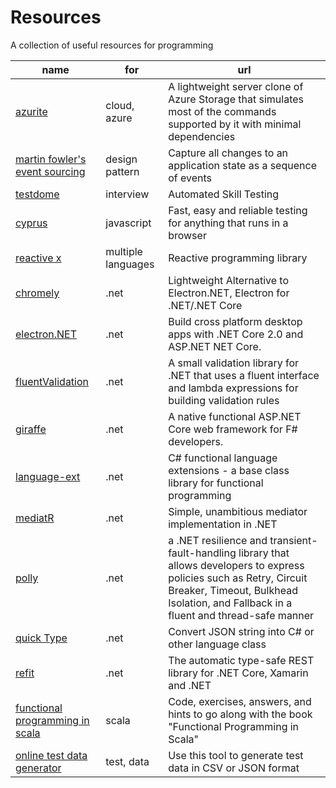 # Resources

A collection of useful resources for programming

| name | for | url |
| ---- | --- | --- |
| [azurite](https://github.com/azure/azurite) | cloud, azure | A lightweight server clone of Azure Storage that simulates most of the commands supported by it with minimal dependencies |
| [martin fowler's event sourcing](https://martinfowler.com/eaaDev/EventSourcing.html) | design pattern | Capture all changes to an application state as a sequence of events |
| [testdome](https://www.testdome.com) | interview | Automated Skill Testing |
| [cyprus](https://www.cypress.io/) | javascript | Fast, easy and reliable testing for anything that runs in a browser |
| [reactive x](http://reactivex.io/) | multiple languages | Reactive programming library | 
| [chromely](https://github.com/mattkol/Chromely) | .net | Lightweight Alternative to Electron.NET, Electron for .NET/.NET Core |
| [electron.NET](https://github.com/ElectronNET/Electron.NET) | .net | Build cross platform desktop apps with .NET Core 2.0 and ASP.NET NET Core. |
| [fluentValidation](https://github.com/JeremySkinner/FluentValidation) | .net | A small validation library for .NET that uses a fluent interface and lambda expressions for building validation rules |
| [giraffe](https://github.com/giraffe-fsharp/Giraffe) | .net | A native functional ASP.NET Core web framework for F# developers. |
| [language-ext](https://github.com/louthy/language-ext) | .net | C# functional language extensions - a base class library for functional programming |
| [mediatR](https://github.com/jbogard/MediatR) | .net | Simple, unambitious mediator implementation in .NET |
| [polly](https://github.com/App-vNext/Polly) | .net | a .NET resilience and transient-fault-handling library that allows developers to express policies such as Retry, Circuit Breaker, Timeout, Bulkhead Isolation, and Fallback in a fluent and thread-safe manner |
| [quick Type](https://app.quicktype.io) | .net | Convert JSON string into C# or other language class |
| [refit](https://github.com/paulcbetts/refit) | .net | The automatic type-safe REST library for .NET Core, Xamarin and .NET |
| [functional programming in scala](https://github.com/fpinscala/fpinscala) | scala | Code, exercises, answers, and hints to go along with the book "Functional Programming in Scala" |
| [online test data generator](http://convertcsv.com/generate-test-data.htm) | test, data | Use this tool to generate test data in CSV or JSON format |
